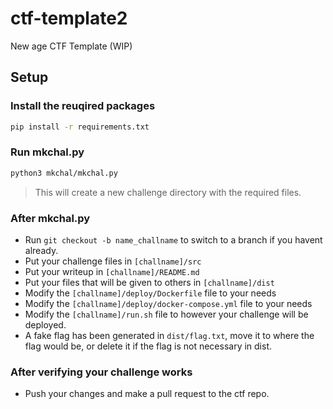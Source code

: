 # ctf-template2
New age CTF Template (WIP)

## Setup

### Install the reuqired packages

```bash
pip install -r requirements.txt
```

### Run mkchal.py

```bash
python3 mkchal/mkchal.py
```

> This will create a new challenge directory with the required files.

### After mkchal.py

- Run `git checkout -b name_challname` to switch to a branch if you havent already.
- Put your challenge files in `[challname]/src`
- Put your writeup in `[challname]/README.md`
- Put your files that will be given to others in `[challname]/dist`
- Modify the `[challname]/deploy/Dockerfile` file to your needs
- Modify the `[challname]/deploy/docker-compose.yml` file to your needs
- Modify the `[challname]/run.sh` file to however your challenge will be deployed.
- A fake flag has been generated in `dist/flag.txt`, move it to where the flag would be, or delete it if the flag is not necessary in dist.

### After verifying your challenge works
 - Push your changes and make a pull request to the ctf repo. 

